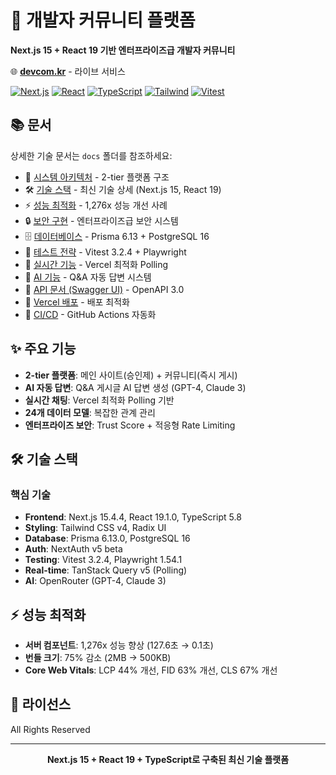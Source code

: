 # 🚀 개발자 커뮤니티 플랫폼

**Next.js 15 + React 19 기반 엔터프라이즈급 개발자 커뮤니티**

🌐 **[devcom.kr](https://devcom.kr)** - 라이브 서비스

[![Next.js](https://img.shields.io/badge/Next.js-15.4.4-black?style=flat-square&logo=next.js)](https://nextjs.org)
[![React](https://img.shields.io/badge/React-19.1.0-61DAFB?style=flat-square&logo=react)](https://react.dev)
[![TypeScript](https://img.shields.io/badge/TypeScript-5.8-3178C6?style=flat-square&logo=typescript)](https://www.typescriptlang.org)
[![Tailwind](https://img.shields.io/badge/Tailwind-v4-38B2AC?style=flat-square&logo=tailwind-css)](https://tailwindcss.com)
[![Vitest](https://img.shields.io/badge/Vitest-3.2.4-729B1B?style=flat-square&logo=vitest)](https://vitest.dev)

## 📚 문서

상세한 기술 문서는 `docs` 폴더를 참조하세요:

- 📐 [시스템 아키텍처](docs/ARCHITECTURE.md) - 2-tier 플랫폼 구조
- 🛠 [기술 스택](docs/TECH_STACK.md) - 최신 기술 상세 (Next.js 15, React 19)
- ⚡ [성능 최적화](docs/PERFORMANCE.md) - 1,276x 성능 개선 사례
- 🔒 [보안 구현](docs/SECURITY.md) - 엔터프라이즈급 보안 시스템
- 🗄 [데이터베이스](docs/DATABASE.md) - Prisma 6.13 + PostgreSQL 16
- 🧪 [테스트 전략](docs/TESTING.md) - Vitest 3.2.4 + Playwright
- 🔄 [실시간 기능](docs/REAL_TIME.md) - Vercel 최적화 Polling
- 🤖 [AI 기능](docs/AI_FEATURES.md) - Q&A 자동 답변 시스템
- 📡 [API 문서 (Swagger UI)](https://mrbaeksang.github.io/developers_community/) - OpenAPI 3.0
- 🚀 [Vercel 배포](docs/deployment/VERCEL.md) - 배포 최적화
- 🔄 [CI/CD](docs/deployment/CI_CD.md) - GitHub Actions 자동화

## ✨ 주요 기능

- **2-tier 플랫폼**: 메인 사이트(승인제) + 커뮤니티(즉시 게시)
- **AI 자동 답변**: Q&A 게시글 AI 답변 생성 (GPT-4, Claude 3)
- **실시간 채팅**: Vercel 최적화 Polling 기반
- **24개 데이터 모델**: 복잡한 관계 관리
- **엔터프라이즈 보안**: Trust Score + 적응형 Rate Limiting


## 🛠️ 기술 스택

### 핵심 기술
- **Frontend**: Next.js 15.4.4, React 19.1.0, TypeScript 5.8
- **Styling**: Tailwind CSS v4, Radix UI
- **Database**: Prisma 6.13.0, PostgreSQL 16
- **Auth**: NextAuth v5 beta
- **Testing**: Vitest 3.2.4, Playwright 1.54.1
- **Real-time**: TanStack Query v5 (Polling)
- **AI**: OpenRouter (GPT-4, Claude 3)

## ⚡ 성능 최적화

- **서버 컴포넌트**: 1,276x 성능 향상 (127.6초 → 0.1초)
- **번들 크기**: 75% 감소 (2MB → 500KB)
- **Core Web Vitals**: LCP 44% 개선, FID 63% 개선, CLS 67% 개선

## 📄 라이선스

All Rights Reserved

---

<div align="center">
  <strong>Next.js 15 + React 19 + TypeScript로 구축된 최신 기술 플랫폼</strong>
</div>